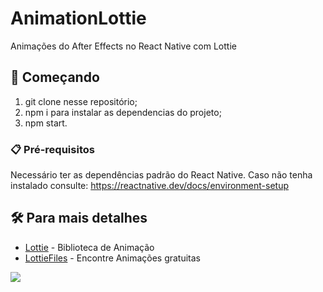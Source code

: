 # AnimationLottie

Animações do After Effects no React Native com Lottie

## 🚀 Começando

1) git clone nesse repositório;
2) npm i para instalar as dependencias do projeto;
3) npm start.

### 📋 Pré-requisitos

Necessário ter as dependências padrão do React Native. Caso não tenha instalado consulte: https://reactnative.dev/docs/environment-setup


## 🛠️ Para mais detalhes


* [Lottie](https://airbnb.io/lottie/#/react-native) - Biblioteca de Animação
* [LottieFiles](https://lottiefiles.com/) - Encontre Animações gratuitas



<p aligne='center'>
  <img src='tela.gif'
</p>
